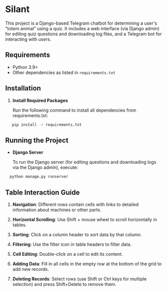 # Silant

This project is a Django-based Telegram chatbot for determining a user's "totem animal" using a quiz. It includes a web interface (via Django admin) for editing quiz questions and downloading log files, and a Telegram bot for interacting with users.

## Requirements

- Python 3.9+
- Other dependencies as listed in `requirements.txt`

## Installation

1. **Install Required Packages**

   Run the following command to install all dependencies from requirements.txt:
```bash
   pip install -r requirements.txt
```

## Running the Project

- **Django Server**

  To run the Django server (for editing questions and downloading logs via the Django admin), execute:
```bash
  python manage.py runserver
```


## Table Interaction Guide

1. **Navigation**: Different rows contain cells with links to detailed information about machines or other parts.

2. **Horizontal Scrolling**: Use Shift + mouse wheel to scroll horizontally in tables.

3. **Sorting**: Click on a column header to sort data by that column.

4. **Filtering**: Use the filter icon in table headers to filter data.

5. **Cell Editing**: Double-click on a cell to edit its content.

6. **Adding Data**: Fill in all cells in the empty row at the bottom of the grid to add new records.

7. **Deleting Records**: Select rows (use Shift or Ctrl keys for multiple selection) and press Shift+Delete to remove them.